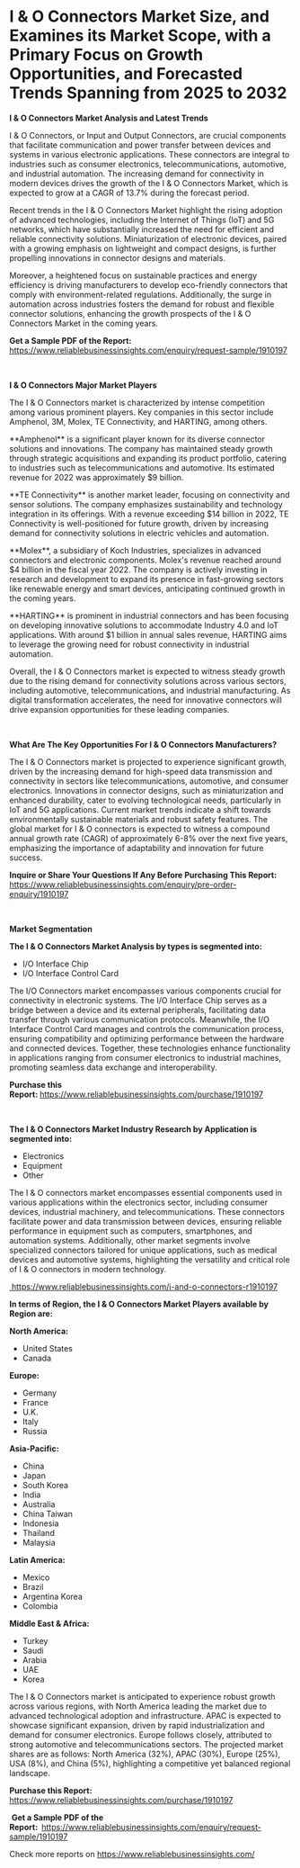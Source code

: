 <p><h1>I & O Connectors Market Size, and Examines its Market Scope, with a Primary Focus on Growth Opportunities, and Forecasted Trends Spanning from 2025 to 2032</h1></p><p><strong>I & O Connectors Market Analysis and Latest Trends</strong></p>
<p><p>I & O Connectors, or Input and Output Connectors, are crucial components that facilitate communication and power transfer between devices and systems in various electronic applications. These connectors are integral to industries such as consumer electronics, telecommunications, automotive, and industrial automation. The increasing demand for connectivity in modern devices drives the growth of the I & O Connectors Market, which is expected to grow at a CAGR of 13.7% during the forecast period.</p><p>Recent trends in the I & O Connectors Market highlight the rising adoption of advanced technologies, including the Internet of Things (IoT) and 5G networks, which have substantially increased the need for efficient and reliable connectivity solutions. Miniaturization of electronic devices, paired with a growing emphasis on lightweight and compact designs, is further propelling innovations in connector designs and materials.</p><p>Moreover, a heightened focus on sustainable practices and energy efficiency is driving manufacturers to develop eco-friendly connectors that comply with environment-related regulations. Additionally, the surge in automation across industries fosters the demand for robust and flexible connector solutions, enhancing the growth prospects of the I & O Connectors Market in the coming years.</p></p>
<p><strong>Get a Sample PDF of the Report:&nbsp;</strong> <a href="https://www.reliablebusinessinsights.com/enquiry/request-sample/1910197?utm_campaign=2127&utm_medium=2&utm_source=Github&utm_content=ia&utm_term=13022025&utm_id=i-o-connectors">https://www.reliablebusinessinsights.com/enquiry/request-sample/1910197</a></p>
<p>&nbsp;</p>
<p><strong>I & O Connectors Major Market Players</strong></p>
<p><p>The I & O Connectors market is characterized by intense competition among various prominent players. Key companies in this sector include Amphenol, 3M, Molex, TE Connectivity, and HARTING, among others.</p><p>**Amphenol** is a significant player known for its diverse connector solutions and innovations. The company has maintained steady growth through strategic acquisitions and expanding its product portfolio, catering to industries such as telecommunications and automotive. Its estimated revenue for 2022 was approximately $9 billion.</p><p>**TE Connectivity** is another market leader, focusing on connectivity and sensor solutions. The company emphasizes sustainability and technology integration in its offerings. With a revenue exceeding $14 billion in 2022, TE Connectivity is well-positioned for future growth, driven by increasing demand for connectivity solutions in electric vehicles and automation.</p><p>**Molex**, a subsidiary of Koch Industries, specializes in advanced connectors and electronic components. Molex's revenue reached around $4 billion in the fiscal year 2022. The company is actively investing in research and development to expand its presence in fast-growing sectors like renewable energy and smart devices, anticipating continued growth in the coming years.</p><p>**HARTING** is prominent in industrial connectors and has been focusing on developing innovative solutions to accommodate Industry 4.0 and IoT applications. With around $1 billion in annual sales revenue, HARTING aims to leverage the growing need for robust connectivity in industrial automation.</p><p>Overall, the I & O Connectors market is expected to witness steady growth due to the rising demand for connectivity solutions across various sectors, including automotive, telecommunications, and industrial manufacturing. As digital transformation accelerates, the need for innovative connectors will drive expansion opportunities for these leading companies.</p></p>
<p>&nbsp;</p>
<p><strong>What Are The Key Opportunities For I & O Connectors Manufacturers?</strong></p>
<p><p>The I & O Connectors market is projected to experience significant growth, driven by the increasing demand for high-speed data transmission and connectivity in sectors like telecommunications, automotive, and consumer electronics. Innovations in connector designs, such as miniaturization and enhanced durability, cater to evolving technological needs, particularly in IoT and 5G applications. Current market trends indicate a shift towards environmentally sustainable materials and robust safety features. The global market for I & O connectors is expected to witness a compound annual growth rate (CAGR) of approximately 6-8% over the next five years, emphasizing the importance of adaptability and innovation for future success.</p></p>
<p><strong>Inquire or Share Your Questions If Any Before Purchasing This Report:</strong> <a href="https://www.reliablebusinessinsights.com/enquiry/pre-order-enquiry/1910197?utm_campaign=2127&utm_medium=2&utm_source=Github&utm_content=ia&utm_term=13022025&utm_id=i-o-connectors">https://www.reliablebusinessinsights.com/enquiry/pre-order-enquiry/1910197</a></p>
<p>&nbsp;</p>
<p><strong>Market Segmentation</strong></p>
<p><strong>The I & O Connectors Market Analysis by types is segmented into:</strong></p>
<p><ul><li>I/O Interface Chip</li><li>I/O Interface Control Card</li></ul></p>
<p><p>The I/O Connectors market encompasses various components crucial for connectivity in electronic systems. The I/O Interface Chip serves as a bridge between a device and its external peripherals, facilitating data transfer through various communication protocols. Meanwhile, the I/O Interface Control Card manages and controls the communication process, ensuring compatibility and optimizing performance between the hardware and connected devices. Together, these technologies enhance functionality in applications ranging from consumer electronics to industrial machines, promoting seamless data exchange and interoperability.</p></p>
<p><strong>Purchase this Report:&nbsp;</strong><a href="https://www.reliablebusinessinsights.com/purchase/1910197?utm_campaign=2127&utm_medium=2&utm_source=Github&utm_content=ia&utm_term=13022025&utm_id=i-o-connectors">https://www.reliablebusinessinsights.com/purchase/1910197</a></p>
<p>&nbsp;</p>
<p><strong>The I & O Connectors Market Industry Research by Application is segmented into:</strong></p>
<p><ul><li>Electronics</li><li>Equipment</li><li>Other</li></ul></p>
<p><p>The I & O connectors market encompasses essential components used in various applications within the electronics sector, including consumer devices, industrial machinery, and telecommunications. These connectors facilitate power and data transmission between devices, ensuring reliable performance in equipment such as computers, smartphones, and automation systems. Additionally, other market segments involve specialized connectors tailored for unique applications, such as medical devices and automotive systems, highlighting the versatility and critical role of I & O connectors in modern technology.</p></p>
<p><a href="https://www.reliablebusinessinsights.com/i-and-o-connectors-r1910197?utm_campaign=2127&utm_medium=2&utm_source=Github&utm_content=ia&utm_term=13022025&utm_id=i-o-connectors">&nbsp;https://www.reliablebusinessinsights.com/i-and-o-connectors-r1910197</a></p>
<p><strong>In terms of Region, the I & O Connectors Market Players available by Region are:</strong></p>
<p>
    <p> <strong> North America: </strong>
        <ul>
            <li>United States</li>
            <li>Canada</li>
        </ul>
        </p> 
    <p> <strong> Europe: </strong>
        <ul>
            <li>Germany</li>
            <li>France</li>
            <li>U.K.</li>
            <li>Italy</li>
            <li>Russia</li>
        </ul>
        </p> 
    <p> <strong> Asia-Pacific: </strong>
        <ul>
            <li>China</li>
            <li>Japan</li>
            <li>South Korea</li>
            <li>India</li>
            <li>Australia</li>
            <li>China Taiwan</li>
            <li>Indonesia</li>
            <li>Thailand</li>
            <li>Malaysia</li>
        </ul>
        </p> 
    <p> <strong> Latin America: </strong>
        <ul>
            <li>Mexico</li>
            <li>Brazil</li>
            <li>Argentina Korea</li>
            <li>Colombia</li>
        </ul>
        </p> 
    <p> <strong> Middle East & Africa: </strong>
        <ul>
            <li>Turkey</li>
            <li>Saudi</li>
            <li>Arabia</li>
            <li>UAE</li>
            <li>Korea</li>
        </ul>
    </p>
    </p>
<p><p>The I & O Connectors market is anticipated to experience robust growth across various regions, with North America leading the market due to advanced technological adoption and infrastructure. APAC is expected to showcase significant expansion, driven by rapid industrialization and demand for consumer electronics. Europe follows closely, attributed to strong automotive and telecommunications sectors. The projected market shares are as follows: North America (32%), APAC (30%), Europe (25%), USA (8%), and China (5%), highlighting a competitive yet balanced regional landscape.</p></p>
<p><strong>Purchase this Report: </strong><a href="https://www.reliablebusinessinsights.com/purchase/1910197?utm_campaign=2127&utm_medium=2&utm_source=Github&utm_content=ia&utm_term=13022025&utm_id=i-o-connectors">https://www.reliablebusinessinsights.com/purchase/1910197</a></p>
<p>&nbsp;<strong>Get a Sample PDF of the Report:&nbsp;&nbsp;</strong><a href="https://www.reliablebusinessinsights.com/enquiry/request-sample/1910197?utm_campaign=2127&utm_medium=2&utm_source=Github&utm_content=ia&utm_term=13022025&utm_id=i-o-connectors">https://www.reliablebusinessinsights.com/enquiry/request-sample/1910197</a></p>
<p><strong></strong></p>
<p>Check more reports on <a href="https://www.reliablebusinessinsights.com/?utm_campaign=2127&utm_medium=2&utm_source=Github&utm_content=ia&utm_term=13022025&utm_id=i-o-connectors">https://www.reliablebusinessinsights.com/</a></p>